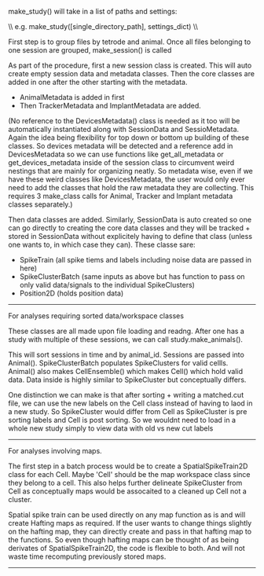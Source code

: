 make_study() will take in a list of paths and settings:

\\\ e.g. make_study([single_directory_path], settings_dict) \\\

First step is to group files by tetrode and animal. Once all files belonging to one session
are grouped, make_session() is called

As part of the procedure, first a new session class is created. This will auto create empty session data and metadata classes.
Then the core classes are added in one after the other starting with the metadata.

- AnimalMetadata is added in first
- Then TrackerMetadata and ImplantMetadata are added. 

(No reference to the DevicesMetadata() class is needed as it too will be automatically instantiated along with SessionData and SessioMetadata. Again the idea being flexibility 
for top down or bottom up building of these classes. So devices metadata will be detected and a reference add in DevicesMetadata so we can use functions like get_all_metadata
or get_devices_metadata inside of the session class to circumvent weird nestings that are mainly for organizing neatly. So metadata wise, even if we have these weird classes like 
DevicesMetadata, the user would only ever need to add the classes that hold the raw metadata they are collecting. This requires 3 make_class calls for Animal, Tracker and Implant 
metadata classes separately.)

Then data classes are added. Similarly, SessionData is auto created so one can go directly to creating the core data classes and they will be tracked + stored in SessionData without
explicitely having to define that class (unless one wants to, in which case they can). These classe sare:

- SpikeTrain (all spike tiems and labels including noise data are passed in here)
- SpikeClusterBatch (same inputs as above but has function to pass on only valid data/signals to the individual SpikeClusters)
- Position2D (holds position data)

------------------------------------------------------------------------------------------------------------------------------------------------------------------

For analyses requiring sorted data/workspace classes

These classes are all made upon file loading and readng. After one has a study with multiple of these sessions, we can call
study.make_animals().

This will sort sessions in time and by animal_id. Sessions are passed into Animal(). SpikeClusterBatch populates SpikeClusters for valid cellls.
Animal() also makes CellEnsemble() which makes Cell() which hold valid data. Data inside is highly similar to SpikeCluster but conceptually differs. 

One distinction we can make is that after sorting + writing a matched.cut file, we can use the new labels on the Cell class instead of having to laod in a new study.
So SpikeCluster would differ from Cell as SpikeCluster is pre sorting labels and Cell is post sorting. So we wouldnt need to load in a whole new study simply to
view data with old vs new cut labels

------------------------------------------------------------------------------------------------------------------------------------------------------------------

For analyses involving maps.

The first step in a batch process would be to create a SpatialSpikeTrain2D class for each Cell. Maybe 'Cell' should be the map workspace class since they belong
to a cell. This also helps further delineate SpikeCluster from Cell as conceptually maps would be assocaited to a cleaned up Cell not a cluster. 

Spatial spike train can be used directly on any map function as is and will create Hafting maps as required. If the user wants to change things slightly on the hafting map, 
they can directly create and pass in that hafting map to the functions. So even though hafting maps can be thought of as being derivates of SpatialSpikeTrain2D, the code is
flexible to both. And will not waste time recomputing previously stored maps.

------------------------------------------------------------------------------------------------------------------------------------------------------------------